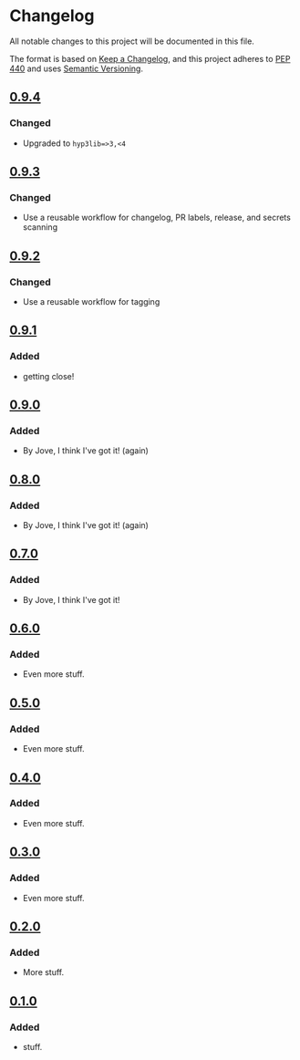 # Changelog

All notable changes to this project will be documented in this file.

The format is based on [Keep a Changelog](https://keepachangelog.com/en/1.0.0/),
and this project adheres to [PEP 440](https://www.python.org/dev/peps/pep-0440/)
and uses [Semantic Versioning](https://semver.org/spec/v2.0.0.html).


## [0.9.4](https://github.com/ASFHyP3/hyp3-ci/compare/v0.9.3...v0.9.4)

### Changed
* Upgraded to `hyp3lib=>3,<4`

## [0.9.3](https://github.com/ASFHyP3/hyp3-ci/compare/v0.9.2...v0.9.3)

### Changed
* Use a reusable workflow for changelog, PR labels, release, and secrets scanning

## [0.9.2](https://github.com/ASFHyP3/hyp3-ci/compare/v0.9.1...v0.9.2)

### Changed
* Use a reusable workflow for tagging

## [0.9.1](https://github.com/ASFHyP3/hyp3-ci/compare/v0.3.0...v0.4.0)

### Added
* getting close!

## [0.9.0](https://github.com/ASFHyP3/hyp3-ci/compare/v0.3.0...v0.4.0)

### Added
* By Jove, I think I've got it! (again)


## [0.8.0](https://github.com/ASFHyP3/hyp3-ci/compare/v0.3.0...v0.4.0)

### Added
* By Jove, I think I've got it! (again)


## [0.7.0](https://github.com/ASFHyP3/hyp3-ci/compare/v0.3.0...v0.4.0)

### Added
* By Jove, I think I've got it!


## [0.6.0](https://github.com/ASFHyP3/hyp3-ci/compare/v0.3.0...v0.4.0)

### Added
* Even more stuff.

## [0.5.0](https://github.com/ASFHyP3/hyp3-ci/compare/v0.3.0...v0.4.0)

### Added
* Even more stuff.

## [0.4.0](https://github.com/ASFHyP3/hyp3-ci/compare/v0.3.0...v0.4.0)

### Added
* Even more stuff.

## [0.3.0](https://github.com/ASFHyP3/hyp3-ci/compare/v0.2.0...v0.3.0)

### Added
* Even more stuff.

## [0.2.0](https://github.com/ASFHyP3/hyp3-ci/compare/v0.1.0...v0.2.0)

### Added
* More stuff.

## [0.1.0](https://github.com/ASFHyP3/hyp3-ci/compare/v0.0.0...v0.1.0)

### Added
* stuff.
